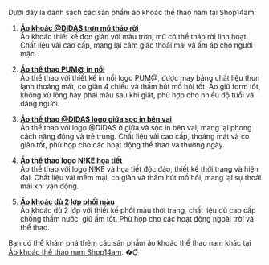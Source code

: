Dưới đây là danh sách các sản phẩm áo khoác thể thao nam tại Shop14am:

1. **[Áo khoác @DIDAS trơn mũ tháo rời](https://shop14am.com/san-pham/ao-khoac-didas-tron-mu-thao-roi/)**  
   Áo khoác thiết kế đơn giản với màu trơn, mũ có thể tháo rời linh hoạt. Chất liệu vải cao cấp, mang lại cảm giác thoải mái và ấm áp cho người mặc.

2. **[Áo thể thao PUM@ in nổi](https://shop14am.com/san-pham/ao-the-thao-pum-in-noi/)**  
   Áo thể thao với thiết kế in nổi logo PUM@, được may bằng chất liệu thun lạnh thoáng mát, co giãn 4 chiều và thấm hút mồ hôi tốt. Áo giữ form tốt, không xù lông hay phai màu sau khi giặt, phù hợp cho nhiều độ tuổi và dáng người.

3. **[Áo thể thao @DIDAS logo giữa sọc in bên vai](https://shop14am.com/san-pham/ao-the-thao-didas-chu-in-vai/)**  
   Áo thể thao với logo @DIDAS ở giữa và sọc in bên vai, mang lại phong cách năng động và trẻ trung. Chất liệu vải cao cấp, thoáng mát và co giãn tốt, phù hợp cho các hoạt động thể thao và thường ngày.

4. **[Áo thể thao logo N!KE họa tiết](https://shop14am.com/san-pham/ao-the-thao-logo-nke-hoa-tiet/)**  
   Áo thể thao với logo N!KE và họa tiết độc đáo, thiết kế thời trang và hiện đại. Chất liệu vải mềm mại, co giãn và thấm hút mồ hôi, mang lại sự thoải mái khi vận động.

5. **[Áo khoác dù 2 lớp phối màu](https://shop14am.com/san-pham/ao-khoac-du-2-lop-phoi-mau/)**  
   Áo khoác dù 2 lớp với thiết kế phối màu thời trang, chất liệu dù cao cấp chống thấm nước, giữ ấm tốt. Phù hợp cho các hoạt động ngoài trời và thể thao.

Bạn có thể khám phá thêm các sản phẩm áo khoác thể thao nam khác tại [Áo khoác thể thao nam Shop14am](https://shop14am.com/bmt/do-the-thao-nam/ao-khoac/). � 
